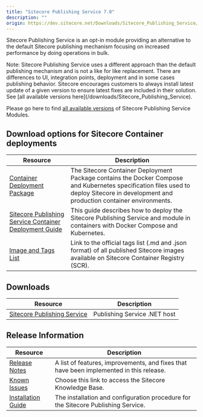 ```yaml
---
title: "Sitecore Publishing Service 7.0"
description: ""
origin: https://dev.sitecore.net/Downloads/Sitecore_Publishing_Service/7x/Sitecore_Publishing_Service_7020.aspx
---
```


Sitecore Publishing Service is an opt-in module providing an alternative to the default Sitecore publishing mechanism focusing on increased performance by doing operations in bulk.

  <Alert variant='warning' mb={4}>
    <AlertIcon />
    Note: Sitecore Publishing Service uses a different approach than the default publishing mechanism and is not a like for like replacement. There are differences to UI, integration points, deployment and in some cases publishing behavior.
  </Alert>
  
  <Alert variant='warning' mb={4}>
    <AlertIcon />
    Sitecore encourages customers to always install latest update of a given version to ensure latest fixes are included in their solution. See [all available versions here](/downloads/Sitecore_Publishing_Service).
  </Alert>
  

Please go here to find [all available versions](/downloads/Sitecore_Publishing_Service_Module) of Sitecore Publishing Service Modules.

## Download options for Sitecore Container deployments

 | Resource | Description |
 | --- | --- |
 | [Container Deployment Package](https://github.com/Sitecore/container-deployment/releases/tag/publishing%2F10.3.0.00663.311) | The Sitecore Container Deployment Package contains the Docker Compose and Kubernetes specification files used to deploy Sitecore in development and production container environments. |
 | [Sitecore Publishing Service Container Deployment Guide](https://scdp.blob.core.windows.net/downloads/Sitecore%20Publishing%20Service/7x/Sitecore%20Publishing%20Service%207020/Secure/Sitecore%20Publishing%20Service%20Container%20Deployment%20Guide-SC-XP-10.3.0-en.pdf) | This guide describes how to deploy the Sitecore Publishing Service and module in containers with Docker Compose and Kubernetes. |
 | [Image and Tags List](https://github.com/Sitecore/docker-images/tree/master/tags) | Link to the official tags list (.md and .json format) of all published Sitecore images available on Sitecore Container Registry (SCR). |

## Downloads

 | Resource | Description |
 | --- | --- |
 | [Sitecore Publishing Service](https://scdp.blob.core.windows.net/downloads/Sitecore%20Publishing%20Service/7x/Sitecore%20Publishing%20Service%207020/Secure/Sitecore%20Publishing%20Service%207.0.20%20rev.%200020-net6.0.zip) | Publishing Service .NET host |

## Release Information

 | Resource | Description |
 | --- | --- |
 | [Release Notes](/downloads/Sitecore_Publishing_Service/7x/Sitecore_Publishing_Service_7020/Release_Notes) | A list of features, improvements, and fixes that have been implemented in this release. |
 | [Known Issues](https://kb.sitecore.net/articles/431510) | Choose this link to access the Sitecore Knowledge Base. |
 | [Installation Guide](https://scdp.blob.core.windows.net/downloads/Sitecore%20Publishing%20Service/7x/Sitecore%20Publishing%20Service%207020/Secure/Sitecore_Publishing_Service_Installation_Guide_7.0-en.pdf) | The installation and configuration procedure for the Sitecore Publishing Service. |